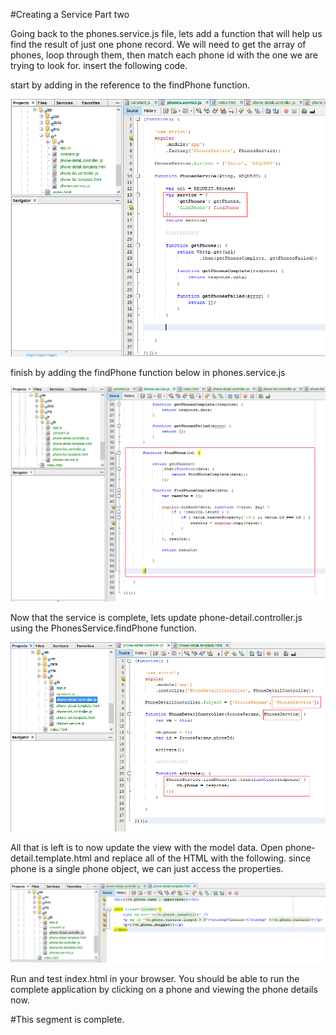 #Creating a Service Part two

Going back to the phones.service.js file, lets add a function that will help us find the result of just one phone record. We will need to get the array of phones, loop through them, then match each phone id with the one we are trying to look for.  insert the following code.

start by adding in the reference to the findPhone function.

![image](https://github.com/gforti/angularjs-workshop-tutorial/blob/master/guides/img/angular-7-service2-step1.png)

finish by adding the findPhone function below in phones.service.js

![image](https://github.com/gforti/angularjs-workshop-tutorial/blob/master/guides/img/angular-7-service2-step2.png)

Now that the service is complete, lets update phone-detail.controller.js using the PhonesService.findPhone function.

![image](https://github.com/gforti/angularjs-workshop-tutorial/blob/master/guides/img/angular-7-service2-step3.png)

All that is left is to now update the view with the model data. Open phone-detail.template.html and replace all of the HTML with the following. since phone is a single phone object, we can just access the properties.

![image](https://github.com/gforti/angularjs-workshop-tutorial/blob/master/guides/img/angular-7-service2-step4.png)

Run and test index.html in your browser.  You should be able to run the complete application by clicking on a phone and viewing the phone details now.

#This segment is complete.
